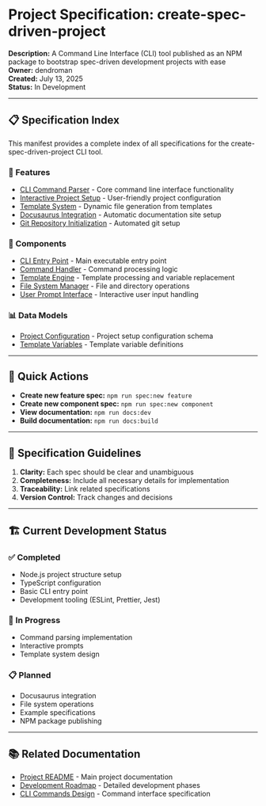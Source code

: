 # Project Specification: create-spec-driven-project

**Description:** A Command Line Interface (CLI) tool published as an NPM package to bootstrap spec-driven development projects with ease  
**Owner:** dendroman  
**Created:** July 13, 2025  
**Status:** In Development  

---

## 📋 Specification Index

This manifest provides a complete index of all specifications for the create-spec-driven-project CLI tool.

### 🎯 Features
- [CLI Command Parser](./features/cli-command-parser.md) - Core command line interface functionality
- [Interactive Project Setup](./features/interactive-project-setup.md) - User-friendly project configuration
- [Template System](./features/template-system.md) - Dynamic file generation from templates
- [Docusaurus Integration](./features/docusaurus-integration.md) - Automatic documentation site setup
- [Git Repository Initialization](./features/git-repo-init.md) - Automated git setup

### 🧩 Components  
- [CLI Entry Point](./components/cli-entry-point.md) - Main executable entry point
- [Command Handler](./components/command-handler.md) - Command processing logic
- [Template Engine](./components/template-engine.md) - Template processing and variable replacement
- [File System Manager](./components/file-system-manager.md) - File and directory operations
- [User Prompt Interface](./components/user-prompt-interface.md) - Interactive user input handling

### 📊 Data Models
- [Project Configuration](./components/project-configuration.md) - Project setup configuration schema
- [Template Variables](./components/template-variables.md) - Template variable definitions

---

## 🚀 Quick Actions

- **Create new feature spec:** `npm run spec:new feature`
- **Create new component spec:** `npm run spec:new component`
- **View documentation:** `npm run docs:dev`
- **Build documentation:** `npm run docs:build`

---

## 📖 Specification Guidelines

1. **Clarity:** Each spec should be clear and unambiguous
2. **Completeness:** Include all necessary details for implementation
3. **Traceability:** Link related specifications
4. **Version Control:** Track changes and decisions

---

## 🏗️ Current Development Status

### ✅ Completed
- Node.js project structure setup
- TypeScript configuration
- Basic CLI entry point
- Development tooling (ESLint, Prettier, Jest)

### 🚧 In Progress
- Command parsing implementation
- Interactive prompts
- Template system design

### 📋 Planned
- Docusaurus integration
- File system operations
- Example specifications
- NPM package publishing

---

## 📚 Related Documentation

- [Project README](https://github.com/dendroman/sdd4ai#readme) - Main project documentation
- [Development Roadmap](https://github.com/dendroman/sdd4ai#-development-roadmap) - Detailed development phases
- [CLI Commands Design](https://github.com/dendroman/sdd4ai#-cli-commands-design) - Command interface specification
